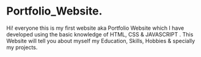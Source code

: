 # Portfolio_Website.
Hi! everyone this is my first website aka Portfolio Website which I have developed using the basic knowledge of HTML, CSS & JAVASCRIPT .
This Website will tell you about myself my Education, Skills, Hobbies & specially my projects.
